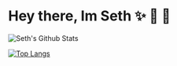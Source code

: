 # Hey there, Im Seth :sparkles: :large_orange_diamond: :small_orange_diamond:
                      

![Seth's Github Stats](https://github-readme-stats.vercel.app/api?username=Medeirosseth&show_icons=true&theme=default)


[![Top Langs](https://github-readme-stats.vercel.app/api/top-langs/?username=Medeirosseth&layout=compact)](https://github.com/anuraghazra/github-readme-stats)
